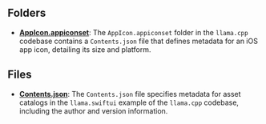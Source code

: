 ## Folders
- **[AppIcon.appiconset](Assets.xcassets/AppIcon.appiconset.driver.md)**: The `AppIcon.appiconset` folder in the `llama.cpp` codebase contains a `Contents.json` file that defines metadata for an iOS app icon, detailing its size and platform.

## Files
- **[Contents.json](Assets.xcassets/Contents.json.driver.md)**: The `Contents.json` file specifies metadata for asset catalogs in the `llama.swiftui` example of the `llama.cpp` codebase, including the author and version information.
